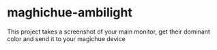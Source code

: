 # maghichue-ambilight
This project takes a screenshot of your main monitor, get their dominant color and send it to your magichue device
